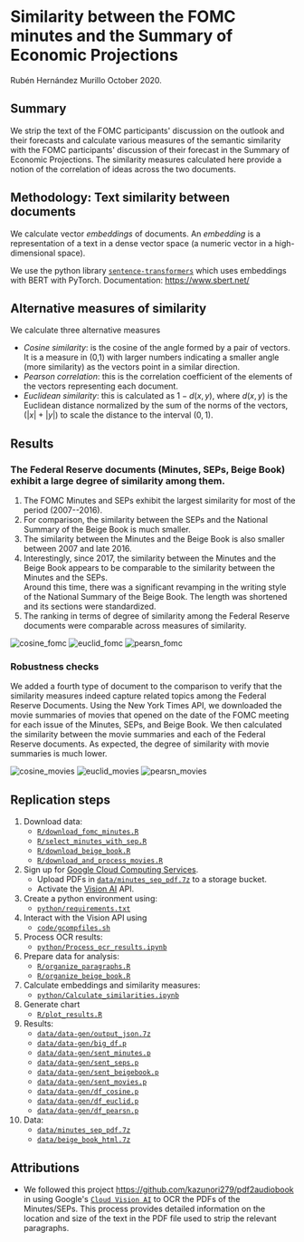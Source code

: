 # Similarity between the FOMC minutes and the Summary of Economic Projections 

Rubén Hernández Murillo
October 2020.

## Summary

We strip the text of the FOMC participants' discussion on the outlook and their forecasts and 
calculate various measures of the semantic similarity with the FOMC participants' discussion of their forecast in the 
Summary of Economic Projections.
The similarity measures calculated here provide a notion of the correlation of ideas across the two documents.

## Methodology: Text similarity between documents

We calculate vector _embeddings_ of documents. An _embedding_ is a representation of a text in a dense vector space (a numeric vector in a high-dimensional space). 

We use the python library [`sentence-transformers`](https://github.com/UKPLab/sentence-transformers) which uses embeddings with BERT with PyTorch. 
Documentation: <https://www.sbert.net/>

## Alternative measures of similarity

We calculate three alternative measures
+ _Cosine similarity_: is the cosine of the angle formed by a pair of vectors. 
  It is a measure in (0,1) with larger numbers indicating a smaller angle (more similarity) as the vectors point in a similar direction.
+ _Pearson correlation_: this is the correlation coefficient of the elements of the vectors representing each document.
+ _Euclidean similarity_: this is calculated as $1 - d(x,y)$, where $d(x,y)$ is the Euclidean distance normalized by the sum of the norms of the vectors, $(|x| + |y|)$ to scale the distance to the interval $(0,1)$. 


## Results

### The Federal Reserve documents (Minutes, SEPs, Beige Book) exhibit a large degree of similarity among them.

1. The FOMC Minutes and SEPs exhibit the largest similarity for most of the period (2007--2016).
2. For comparison, the similarity between the SEPs and the National Summary of the Beige Book 
is much smaller. 
3. The similarity between the Minutes and the Beige Book is also smaller between 2007 and late 2016.
4. Interestingly, since 2017, the similarity between the Minutes and the Beige Book appears to be
comparable to the similarity between the Minutes and the SEPs.  
   Around this time, there was a significant revamping in the writing style of the National Summary of the Beige Book. The length was shortened and its sections were standardized. 
5. The ranking in terms of degree of similarity among the Federal Reserve documents were comparable across measures of similarity.

![cosine_fomc](charts/plot_cosine_fomc.png)
![euclid_fomc](charts/plot_euclid_fomc.png)
![pearsn_fomc](charts/plot_pearsn_fomc.png)

### Robustness checks

We added a fourth type of document to the comparison to verify that the similarity measures indeed capture related topics among the Federal Reserve Documents. 
Using the New York Times API, we downloaded the movie summaries of movies that opened on the date of the FOMC meeting for each issue of the Minutes, SEPs, and Beige Book. We then calculated the similarity between the movie summaries and each of the Federal Reserve documents.
As expected, the degree of similarity with movie summaries is much lower.

![cosine_movies](charts/plot_cosine_movies.png)
![euclid_movies](charts/plot_euclid_movies.png)
![pearsn_movies](charts/plot_pearsn_movies.png)

## Replication steps

1. Download data: 
    + [`R/download_fomc_minutes.R`](R/download_fomc_minutes.R) 
    + [`R/select_minutes_with_sep.R`](R/select_minutes_with_sep.R) 
    + [`R/download_beige_book.R`](R/download_beige_book.R)
    + [`R/download_and_process_movies.R`](R/download_and_process_movies.R)
2. Sign up for [Google Cloud Computing Services](https://cloud.google.com/).
    + Upload PDFs in [`data/minutes_sep_pdf.7z`](data/minutes_sep_pdf.7z) to a storage bucket.
    + Activate the [Vision AI](https://cloud.google.com/vision) API.
3. Create a python environment using:
    + [`python/requirements.txt`](python/requirements.txt)
4. Interact with the Vision API using 
    + [`code/gcompfiles.sh`](code/gcompfiles.sh)
5. Process OCR results: 
    + [`python/Process_ocr_results.ipynb`](python/Process_ocr_results.ipynb)
6. Prepare data for analysis:
    + [`R/organize_paragraphs.R`](R/organize_paragraphs.R)
    + [`R/organize_beige_book.R`](R/organize_beige_book.R)
7. Calculate embeddings and similarity measures:
    + [`python/Calculate_similarities.ipynb`](python/Calculate_similarities.ipynb)
8. Generate chart
    + [`R/plot_results.R`](R/plot_results.R)
9. Results:
    + [`data/data-gen/output_json.7z`](data/data-gen/output_json.7z)
    + [`data/data-gen/big_df.p`](data/data-gen/big_df.p)
    + [`data/data-gen/sent_minutes.p`](data/data-gen/sent_minutes.p)
    + [`data/data-gen/sent_seps.p`](data/data-gen/sent_seps.p)
    + [`data/data-gen/sent_beigebook.p`](data/data-gen/sent_beigebook.p)
    + [`data/data-gen/sent_movies.p`](data/data-gen/sent_movies.p)
    + [`data/data-gen/df_cosine.p`](data/data-gen/df_cosine.p)
    + [`data/data-gen/df_euclid.p`](data/data-gen/df_euclid.p)
    + [`data/data-gen/df_pearsn.p`](data/data-gen/df_pearsn.p)
10. Data:
    + [`data/minutes_sep_pdf.7z`](data/minutes_sep_pdf.7z)
    + [`data/beige_book_html.7z`](data/beige_book_html.7z)

  
## Attributions

+ We followed this project <https://github.com/kazunori279/pdf2audiobook> in using Google's 
[`Cloud Vision AI`](https://cloud.google.com/vision) to OCR the PDFs of the Minutes/SEPs. 
 This process provides detailed information on the location and size
 of the text in the PDF file used to strip the relevant paragraphs.
